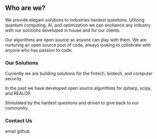 ## Who are we?

We provide elegant solutions to industries hardest questions. Utilzing quantum computing, AI, and optimization we can enchance any industry with our solutions developed in house and for our clients. 

Our algorithms are open source so anyone can play with them. We are nurturing an open source pool of code, always looking to collobrate with anyone who has passion to code.

### Our Solutions

Currently we are building solutions for the fintech, biotech, and computer security.

In the past we have developed open source algorithms for qsharp, scipy, and REALOP.

Stimulated by the hardest questions and driven to give back to our community.

### Contact Us

email
github

